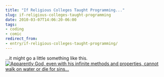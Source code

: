 ```yaml
---
title: "If Religious Colleges Taught Programming..."
slug: if-religious-colleges-taught-programming
date: 2010-03-07T14:06:20-06:00
tags:
- coding
- comic
redirect_from:
- entry/if-religious-colleges-taught-programming/
---
```

...it might go a little something like this.
[![](http://images.dxprog.com/Inheritance.png "Apparently God, even with his infinite methods and properties, cannot walk on water or die for sins...")](http://images.dxprog.com/Inheritance.png)
